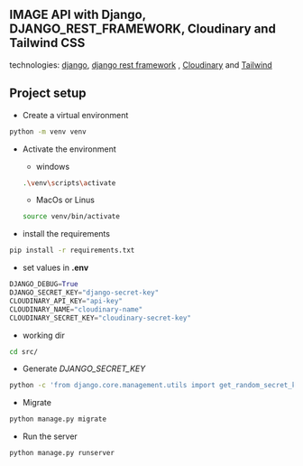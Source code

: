 ## IMAGE API with Django, DJANGO_REST_FRAMEWORK, Cloudinary and Tailwind CSS

technologies: <a href="https://docs.djangoproject.com/">django</a>, <a href="https://www.django-rest-framework.org/">django rest framework</a> , <a href="https://cloudinary.com">Cloudinary</a> and <a href="https://tailwindcss.com/">Tailwind</a>


## Project setup

- Create a virtual environment
```bash
python -m venv venv
```
- Activate the environment
    - windows
    ```bash
    .\venv\scripts\activate
    ```
    - MacOs or Linus
    ```bash
    source venv/bin/activate
    ```

- install the requirements
```bash
pip install -r requirements.txt
```

- set values in  <b>.env</b>
```python
DJANGO_DEBUG=True
DJANGO_SECRET_KEY="django-secret-key"
CLOUDINARY_API_KEY="api-key"
CLOUDINARY_NAME="cloudinary-name"
CLOUDINARY_SECRET_KEY="cloudinary-secret-key"
```

- working dir
```bash
cd src/
```
- Generate <i>DJANGO_SECRET_KEY</i>
```bash
python -c 'from django.core.management.utils import get_random_secret_key; print(get_random_secret_key())'
```

- Migrate
```bash
python manage.py migrate
```

- Run the server
```bash
python manage.py runserver
```